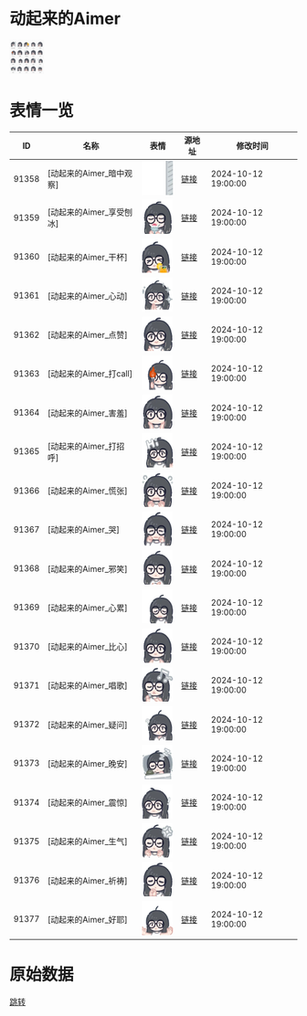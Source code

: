 # 动起来的Aimer

<img src="./cover.png" height="60" alt="cover" />

# 表情一览

|ID|名称|表情|源地址|修改时间|
|----|----|----|----|----|
|91358|[动起来的Aimer_暗中观察]|<img src="./pic/091358_%5B动起来的Aimer_暗中观察%5D.gif" height="60" alt="暗中观察"/>|[链接](https://i0.hdslb.com/bfs/garb/557f316caed323c9cc31886ca0ad7763ea347741.gif)|2024-10-12 19:00:00|
|91359|[动起来的Aimer_享受刨冰]|<img src="./pic/091359_%5B动起来的Aimer_享受刨冰%5D.gif" height="60" alt="享受刨冰"/>|[链接](https://i0.hdslb.com/bfs/garb/01480241b802893d6ff0403608c1c3a70737e413.gif)|2024-10-12 19:00:00|
|91360|[动起来的Aimer_干杯]|<img src="./pic/091360_%5B动起来的Aimer_干杯%5D.gif" height="60" alt="干杯"/>|[链接](https://i0.hdslb.com/bfs/garb/816e2ad51f900e09c8fc03f7237c4e0cc7ef1db3.gif)|2024-10-12 19:00:00|
|91361|[动起来的Aimer_心动]|<img src="./pic/091361_%5B动起来的Aimer_心动%5D.gif" height="60" alt="心动"/>|[链接](https://i0.hdslb.com/bfs/garb/94d1b1d79f1f2173d61acd25962d0b41655736c3.gif)|2024-10-12 19:00:00|
|91362|[动起来的Aimer_点赞]|<img src="./pic/091362_%5B动起来的Aimer_点赞%5D.gif" height="60" alt="点赞"/>|[链接](https://i0.hdslb.com/bfs/garb/f0dca92600003966cea1c289aa254e917ea92ca3.gif)|2024-10-12 19:00:00|
|91363|[动起来的Aimer_打call]|<img src="./pic/091363_%5B动起来的Aimer_打call%5D.gif" height="60" alt="打call"/>|[链接](https://i0.hdslb.com/bfs/garb/19c891334c858dc509a226abe2ea40360d7b772a.gif)|2024-10-12 19:00:00|
|91364|[动起来的Aimer_害羞]|<img src="./pic/091364_%5B动起来的Aimer_害羞%5D.gif" height="60" alt="害羞"/>|[链接](https://i0.hdslb.com/bfs/garb/c6a23a64aa4120858c407022df28c0220c88f09e.gif)|2024-10-12 19:00:00|
|91365|[动起来的Aimer_打招呼]|<img src="./pic/091365_%5B动起来的Aimer_打招呼%5D.gif" height="60" alt="打招呼"/>|[链接](https://i0.hdslb.com/bfs/garb/5efdbaa93daa6819f1c88be9df8ab492f8546a65.gif)|2024-10-12 19:00:00|
|91366|[动起来的Aimer_慌张]|<img src="./pic/091366_%5B动起来的Aimer_慌张%5D.gif" height="60" alt="慌张"/>|[链接](https://i0.hdslb.com/bfs/garb/55c1f3fbd27ba54b5e3c79433eb98a0663dfa564.gif)|2024-10-12 19:00:00|
|91367|[动起来的Aimer_哭]|<img src="./pic/091367_%5B动起来的Aimer_哭%5D.gif" height="60" alt="哭"/>|[链接](https://i0.hdslb.com/bfs/garb/170726fea2ece68148ea39578d4b073da258c5a4.gif)|2024-10-12 19:00:00|
|91368|[动起来的Aimer_邪笑]|<img src="./pic/091368_%5B动起来的Aimer_邪笑%5D.gif" height="60" alt="邪笑"/>|[链接](https://i0.hdslb.com/bfs/garb/579da492ff447f535a79c8b238ec68bb9bdb228c.gif)|2024-10-12 19:00:00|
|91369|[动起来的Aimer_心累]|<img src="./pic/091369_%5B动起来的Aimer_心累%5D.gif" height="60" alt="心累"/>|[链接](https://i0.hdslb.com/bfs/garb/6f5bf9efa555a73e10038084c6d65c4546a11962.gif)|2024-10-12 19:00:00|
|91370|[动起来的Aimer_比心]|<img src="./pic/091370_%5B动起来的Aimer_比心%5D.gif" height="60" alt="比心"/>|[链接](https://i0.hdslb.com/bfs/garb/ad1a4e52253e14372d799e61a3a56b2a2b048876.gif)|2024-10-12 19:00:00|
|91371|[动起来的Aimer_唱歌]|<img src="./pic/091371_%5B动起来的Aimer_唱歌%5D.gif" height="60" alt="唱歌"/>|[链接](https://i0.hdslb.com/bfs/garb/a9fa8a716edd9706faa71304a7a4afb929e0b84f.gif)|2024-10-12 19:00:00|
|91372|[动起来的Aimer_疑问]|<img src="./pic/091372_%5B动起来的Aimer_疑问%5D.gif" height="60" alt="疑问"/>|[链接](https://i0.hdslb.com/bfs/garb/0683badf2f1cc7efa18c7c396f562175bb330936.gif)|2024-10-12 19:00:00|
|91373|[动起来的Aimer_晚安]|<img src="./pic/091373_%5B动起来的Aimer_晚安%5D.gif" height="60" alt="晚安"/>|[链接](https://i0.hdslb.com/bfs/garb/ec1bdcb54cb7acadf5ea574c8b1edd46ec332b4c.gif)|2024-10-12 19:00:00|
|91374|[动起来的Aimer_震惊]|<img src="./pic/091374_%5B动起来的Aimer_震惊%5D.gif" height="60" alt="震惊"/>|[链接](https://i0.hdslb.com/bfs/garb/49ff76b2cade4840148b329ac098189fcaee423a.gif)|2024-10-12 19:00:00|
|91375|[动起来的Aimer_生气]|<img src="./pic/091375_%5B动起来的Aimer_生气%5D.gif" height="60" alt="生气"/>|[链接](https://i0.hdslb.com/bfs/garb/302038e8d40e33d5dbb3d2d12202cee0cc2557c5.gif)|2024-10-12 19:00:00|
|91376|[动起来的Aimer_祈祷]|<img src="./pic/091376_%5B动起来的Aimer_祈祷%5D.gif" height="60" alt="祈祷"/>|[链接](https://i0.hdslb.com/bfs/garb/62ad64a6ff9c64899aed20dc6bb9110b891b2348.gif)|2024-10-12 19:00:00|
|91377|[动起来的Aimer_好耶]|<img src="./pic/091377_%5B动起来的Aimer_好耶%5D.gif" height="60" alt="好耶"/>|[链接](https://i0.hdslb.com/bfs/garb/ef63fc80ee9241addb18cec354b362de17bb25ca.gif)|2024-10-12 19:00:00|

# 原始数据

[跳转](./raw.json)

